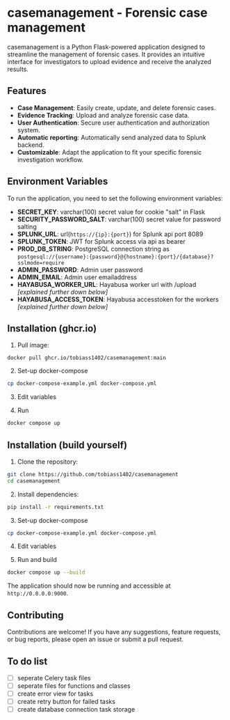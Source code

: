 # casemanagement - Forensic case management

casemanagement is a Python Flask-powered application designed to streamline the management of forensic cases. It provides an intuitive interface for investigators to upload evidence and receive the analyzed results.

## Features

- **Case Management**: Easily create, update, and delete forensic cases.
- **Evidence Tracking**: Upload and analyze forensic case data.
- **User Authentication**: Secure user authentication and authorization system.
- **Automatic reporting**: Automatically send analyzed data to Splunk backend.
- **Customizable**: Adapt the application to fit your specific forensic investigation workflow.

## Environment Variables

To run the application, you need to set the following environment variables:
- **SECRET_KEY**: varchar(100) secret value for cookie "salt" in Flask
- **SECURITY_PASSWORD_SALT**: varchar(100) secret value for password salting
- **SPLUNK_URL**: url(`https://{ip}:{port}`) for Splunk api port 8089
- **SPLUNK_TOKEN**: JWT for Splunk access via api as bearer
- **PROD_DB_STRING**: PostgreSQL connection string as `postgesql://{username}:{password}@{hostname}:{port}/{database}?sslmode=require`
- **ADMIN_PASSWORD**: Admin user password
- **ADMIN_EMAIL**: Admin user emailaddress
- **HAYABUSA_WORKER_URL**: Hayabusa worker url with /upload _[explained further down below]_
- **HAYABUSA_ACCESS_TOKEN**: Hayabusa accesstoken for the workers _[explained further down below]_


## Installation (ghcr.io)

1. Pull image:
```
docker pull ghcr.io/tobiass1402/casemanagement:main
```

2. Set-up docker-compose

```bash
cp docker-compose-example.yml docker-compose.yml
```

3. Edit variables

4. Run

```bash
docker compose up
```

## Installation (build yourself)

1. Clone the repository:

```bash
git clone https://github.com/tobiass1402/casemanagement
cd casemanagement
```

2. Install dependencies:

```bash
pip install -r requirements.txt
```

3. Set-up docker-compose

```bash
cp docker-compose-example.yml docker-compose.yml
```

4. Edit variables

5. Run and build

```bash
docker compose up --build 
```


The application should now be running and accessible at `http://0.0.0.0:9000`.

## Contributing

Contributions are welcome! If you have any suggestions, feature requests, or bug reports, please open an issue or submit a pull request.

## To do list
- [ ] seperate Celery task files
- [ ] seperate files for functions and classes
- [ ] create error view for tasks
- [ ] create retry button for failed tasks
- [ ] create database connection task storage
